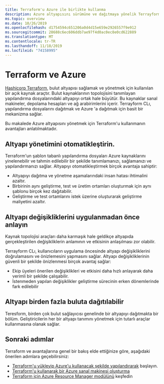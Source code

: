 ```yaml
---
title: Terraform'u Azure ile birlikte kullanma
description: Azure altyapısını sürümüne ve dağıtmaya yönelik Terrayform kullanmaya giriş.
ms.topic: overview
ms.date: 10/26/2019
ms.openlocfilehash: d1754594c651206a0d4d15e659e2926557f9e912
ms.sourcegitcommit: 28688c6ec606ddb7ae97f4d0ac0ec8e0cd622889
ms.translationtype: MT
ms.contentlocale: tr-TR
ms.lasthandoff: 11/18/2019
ms.locfileid: "74158995"
---
```

# <a name="terraform-with-azure"></a>Terraform ve Azure

[Hashicorp Terraform](https://www.terraform.io/), bulut altyapısı sağlamak ve yönetmek için kullanılan bir açık kaynak araçtır. Bulut kaynaklarının topolojisini tanımlayan yapılandırma dosyalarındaki altyapıyı ortak hale büyütür. Bu kaynaklar sanal makineler, depolama hesapları ve ağ arabirimlerini içerir. Terrayform CLı, yapılandırma dosyalarını dağıtmak ve Azure 'a dağıtmak için basit bir mekanizma sağlar.

Bu makalede Azure altyapısını yönetmek için Terraform'u kullanmanın avantajları anlatılmaktadır.

## <a name="automate-infrastructure-management"></a>Altyapı yönetimini otomatikleştirin.

Terraform'un şablon tabanlı yapılandırma dosyaları Azure kaynaklarını yinelenebilir ve tahmin edilebilir bir şekilde tanımlamanızı, sağlamanızı ve yapılandırmanızı sağlar. Altyapıyı otomatikleştirmek birçok avantaja sahiptir:

- Altyapıyı dağıtma ve yönetme aşamalarındaki insan hatası ihtimalini azaltır.
- Birbirinin aynı geliştirme, test ve üretim ortamları oluşturmak için aynı şablonu birçok kez dağıtabilir.
- Geliştirme ve test ortamlarını istek üzerine oluşturarak geliştirme maliyetini azaltır.

## <a name="understand-infrastructure-changes-before-being-applied"></a>Altyapı değişikliklerini uygulanmadan önce anlayın

Kaynak topolojisi araçları daha karmaşık hale geldikçe altyapıda gerçekleştirilen değişikliklerin anlamının ve etkisinin anlaşılması zor olabilir.

Terrayform CLı, kullanıcıların uygulama öncesinde altyapı değişikliklerini doğrulamasını ve önizlemesini yapmasını sağlar. Altyapı değişikliklerinin güvenli bir şekilde önizlenmesi birçok avantaj sağlar:
- Ekip üyeleri önerilen değişiklikleri ve etkisini daha hızlı anlayarak daha verimli bir şekilde çalışabilir.
- İstenmeden yapılan değişiklikler geliştirme sürecinin erken dönemlerinde fark edilebilir

## <a name="deploy-infrastructure-to-multiple-clouds"></a>Altyapı birden fazla buluta dağıtılabilir

Teresform, birden çok bulut sağlayıcısı genelinde bir altyapıyı dağıtmakta bir bölüm. Geliştiricilerin her bir altyapı tanımını yönetmek için tutarlı araçlar kullanmasına olanak sağlar.

## <a name="next-steps"></a>Sonraki adımlar

Terraform ve avantajlarına genel bir bakış elde ettiğinize göre, aşağıdaki önerilen adımlara geçebilirsiniz:

- [Terraform'u yükleyip Azure'u kullanacak şekilde yapılandırarak](/azure/virtual-machines/linux/terraform-install-configure) başlayın.
- [Terraform'u kullanarak bir Azure sanal makinesi oluşturma](/azure/virtual-machines/linux/terraform-create-complete-vm)
- [Terraform için Azure Resource Manager modülünü](https://www.terraform.io/docs/providers/azurerm/) keşfedin 